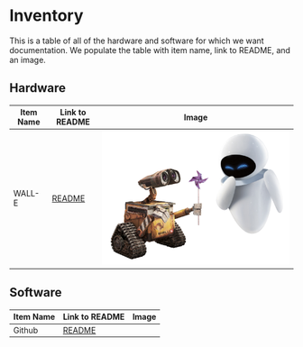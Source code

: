
# Inventory 

This is a table of all of the hardware and software for which we want documentation. 
We populate the table with item name, link to README, and an image.  


## Hardware 
| Item Name | Link to README | Image |
|----------|----------|---------|
| WALL-E | [README](readmes/walle.md) | ![WALL-E](_static/walle.png) |


## Software 
| Item Name | Link to README | Image |
|----------|----------|---------|
| Github | [README](readmes/github.md) |  |
